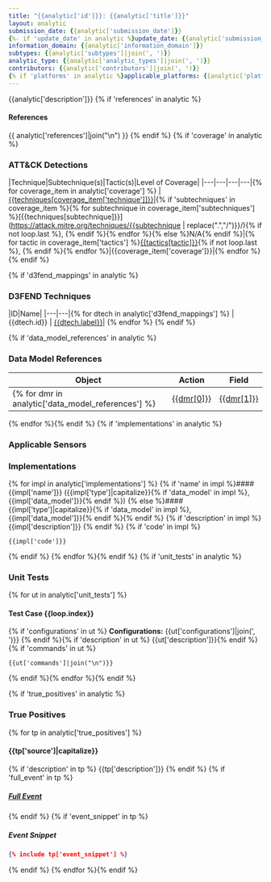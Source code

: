```yaml
---
title: "{{analytic['id']}}: {{analytic['title']}}"
layout: analytic
submission_date: {{analytic['submission_date']}}
{%- if 'update_date' in analytic %}update_date: {{analytic['submission_date']}}{%- endif %}
information_domain: {{analytic['information_domain']}}
subtypes: {{analytic['subtypes']|join(', ')}}
analytic_type: {{analytic['analytic_types']|join(', ')}}
contributors: {{analytic['contributors']|join(', ')}}
{% if 'platforms' in analytic %}applicable_platforms: {{analytic['platforms']|join(', ')}}{% else %}applicable_platforms: N/A{% endif %}
---
```


{{analytic['description']}}
{% if 'references' in analytic %}
#### References
{{ analytic['references']|join("\n") }}
{% endif %}
{% if 'coverage' in analytic %}
### ATT&CK Detections

|Technique|Subtechnique(s)|Tactic(s)|Level of Coverage|
|---|---|---|---|{% for coverage_item in analytic['coverage'] %}
|[{{techniques[coverage_item['technique']]}}](https://attack.mitre.org/techniques/{{coverage_item['technique']}}/)|{% if 'subtechniques' in coverage_item %}{% for subtechnique in coverage_item['subtechniques'] %}[{{techniques[subtechnique]}}](https://attack.mitre.org/techniques/{{subtechnique | replace(".","/")}}/){% if not loop.last %}, {% endif %}{% endfor %}{% else %}N/A{% endif %}|{% for tactic in coverage_item['tactics'] %}[{{tactics[tactic]}}](https://attack.mitre.org/tactics/{{tactic}}/){% if not loop.last %}, {% endif %}{% endfor %}|{{coverage_item['coverage']}}|{% endfor %}{% endif %}

{% if 'd3fend_mappings' in analytic %}
### D3FEND Techniques

|ID|Name|
|---|---|{% for dtech in analytic['d3fend_mappings'] %} 
|{{dtech.id}} | [{{dtech.label}}](https://d3fend.mitre.org/technique/{{dtech.iri}})| {% endfor %}
{% endif %}

{% if 'data_model_references' in analytic %}
### Data Model References

|Object|Action|Field|
|---|---|---|
{% for dmr in analytic['data_model_references'] %}|[{{dmr[0]}}](/data_model/{{dmr[0]}}) | [{{dmr[1]}}](/data_model/{{dmr[0]}}#{{dmr[1]}}) | [{{dmr[2]}}](/data_model/{{dmr[0]}}#{{dmr[2]}}) |
{% endfor %}{% endif %}
{% if 'implementations' in analytic %}

### Applicable Sensors


### Implementations
{% for impl in analytic['implementations'] %}
{% if 'name' in impl %}#### {{impl['name']}} ({{impl['type']|capitalize}}{% if 'data_model' in impl %}, {{impl['data_model']}}{% endif %})
{% else %}#### {{impl['type']|capitalize}}{% if 'data_model' in impl %}, {{impl['data_model']}}{% endif %}{% endif %}
{% if 'description' in impl %}
{{impl['description']}}
{% endif %}
{% if 'code' in impl %}
```
{{impl['code']}}
```
{% endif %}
{% endfor %}{% endif %}
{% if 'unit_tests' in analytic %}
### Unit Tests
{% for ut in analytic['unit_tests'] %}
#### Test Case {{loop.index}}
{% if 'configurations' in ut %}
**Configurations:** {{ut['configurations']|join(', ')}}
{% endif %}{% if 'description' in ut %}
{{ut['description']}}{% endif %}
{% if 'commands' in ut %}
```
{{ut['commands']|join("\n")}}
```
{% endif %}{% endfor %}{% endif %}

{% if 'true_positives' in analytic %}
### True Positives
{% for tp in analytic['true_positives'] %}
#### {{tp['source']|capitalize}}
{% if 'description' in tp %}
{{tp['description']}}
{% endif %}
{% if 'full_event' in tp %}
##### [Full Event](/true_positives/{{tp['full_event']}})
{% endif %}
{% if 'event_snippet' in tp %}
##### Event Snippet
```json
{% include tp['event_snippet'] %}
```
{% endif %}
{% endfor %}{% endif %}
